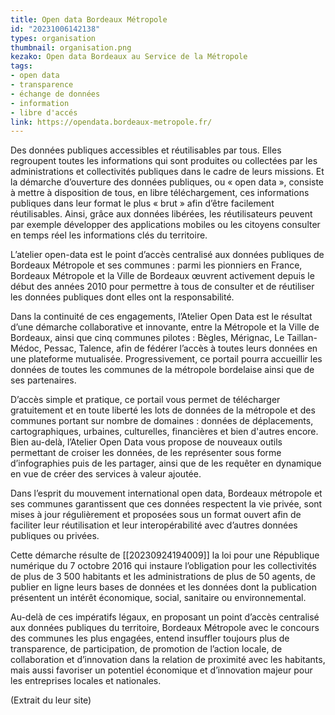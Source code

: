 ```yaml
---
title: Open data Bordeaux Métropole
id: "20231006142138"
types: organisation 
thumbnail: organisation.png
kezako: Open data Bordeaux au Service de la Métropole
tags:
- open data
- transparence
- échange de données
- information
- libre d'accés
link: https://opendata.bordeaux-metropole.fr/
---
```


Des données publiques accessibles et réutilisables par tous. Elles regroupent toutes les informations qui sont produites ou collectées par les administrations et collectivités publiques dans le cadre de leurs missions. Et la démarche d’ouverture des données publiques, ou « open data », consiste à mettre à disposition de tous, en libre téléchargement, ces informations publiques dans leur format le plus « brut » afin d’être facilement réutilisables. Ainsi, grâce aux données libérées, les réutilisateurs peuvent par exemple développer des applications mobiles ou les citoyens consulter en temps réel les informations clés du territoire.

L’atelier open-data est le point d’accès centralisé aux données publiques de Bordeaux Métropole et ses communes : parmi les pionniers en France, Bordeaux Métropole et la Ville de Bordeaux œuvrent activement depuis le début des années 2010 pour permettre à tous de consulter et de réutiliser les données publiques dont elles ont la responsabilité.

Dans la continuité de ces engagements, l’Atelier Open Data est le résultat d’une démarche collaborative et innovante, entre la Métropole et la Ville de Bordeaux, ainsi que cinq communes pilotes : Bègles, Mérignac, Le Taillan-Médoc, Pessac, Talence, afin de fédérer l’accès à toutes leurs données en une plateforme mutualisée. Progressivement, ce portail pourra accueillir les données de toutes les communes de la métropole bordelaise ainsi que de ses partenaires.

D’accès simple et pratique, ce portail vous permet de télécharger gratuitement et en toute liberté les lots de données de la métropole et des communes portant sur nombre de domaines : données de déplacements, cartographiques, urbaines, culturelles, financières et bien d'autres encore. Bien au-delà, l’Atelier Open Data vous propose de nouveaux outils permettant de croiser les données, de les représenter sous forme d’infographies puis de les partager, ainsi que de les requêter en dynamique en vue de créer des services à valeur ajoutée.

Dans l’esprit du mouvement international open data, Bordeaux métropole et ses communes garantissent que ces données respectent la vie privée, sont mises à jour régulièrement et proposées sous un format ouvert afin de faciliter leur réutilisation et leur interopérabilité avec d’autres données publiques ou privées.

Cette démarche résulte de [[20230924194009]] la loi pour une République numérique du 7 octobre 2016 qui instaure l’obligation pour les collectivités de plus de 3 500 habitants et les administrations de plus de 50 agents, de publier en ligne leurs bases de données et les données dont la publication présentent un intérêt économique, social, sanitaire ou environnemental. 

Au-delà de ces impératifs légaux, en proposant un point d’accès centralisé aux données publiques du territoire, Bordeaux Métropole avec le concours des communes les plus engagées, entend insuffler toujours plus de transparence, de participation, de promotion de l’action locale, de collaboration et d’innovation dans la relation de proximité avec les habitants, mais aussi favoriser un potentiel économique et d’innovation majeur pour les entreprises locales et nationales.

(Extrait du leur site)